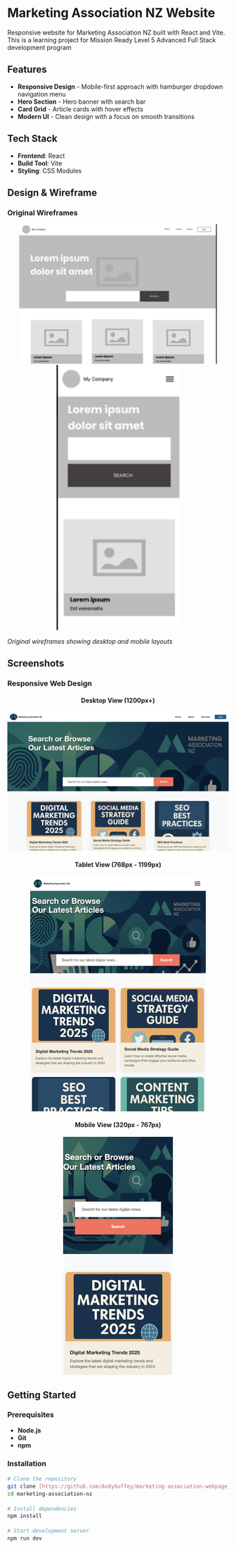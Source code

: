 # Marketing Association NZ Website

Responsive website for Marketing Association NZ built with React and Vite.
This is a learning project for Mission Ready Level 5 Advanced Full Stack development program

## Features

- **Responsive Design** - Mobile-first approach with hamburger dropdown navigation menu
- **Hero Section** - Hero banner with search bar
- **Card Grid** - Article cards with hover effects
- **Modern UI** - Clean design with a focus on smooth transitions

## Tech Stack

- **Frontend**: React
- **Build Tool**: Vite
- **Styling**: CSS Modules

## Design & Wireframe

### Original Wireframes

<div align="center">
  <img src="./images/desktop-wireframe.png" alt="Desktop Wireframe" width="450">
  <img src="./images/mobile-view-wireframe.png" alt="Mobile Wireframe" width="280">
</div>

_Original wireframes showing desktop and mobile layouts_

## Screenshots

### Responsive Web Design

<div align="center">
  
#### Desktop View (1200px+)
<img src="./images/desktop.png" alt="Desktop View - Full navigation and 3-column grid" width="600">

#### Tablet View (768px - 1199px)

<img src="./images/tablet.png" alt="Tablet View - Hamburger menu and 2-column grid" width="400">

#### Mobile View (320px - 767px)

<img src="./images/mobile.png" alt="Mobile View - Single column with stacked layout" width="250">

</div>

## Getting Started

### Prerequisites

- **Node.js**
- **Git**
- **npm**

### Installation

```bash
# Clone the repository
git clone [https://github.com/AndyGuffey/marketing-association-webpage]
cd marketing-association-nz

# Install dependencies
npm install

# Start development server
npm run dev
```
